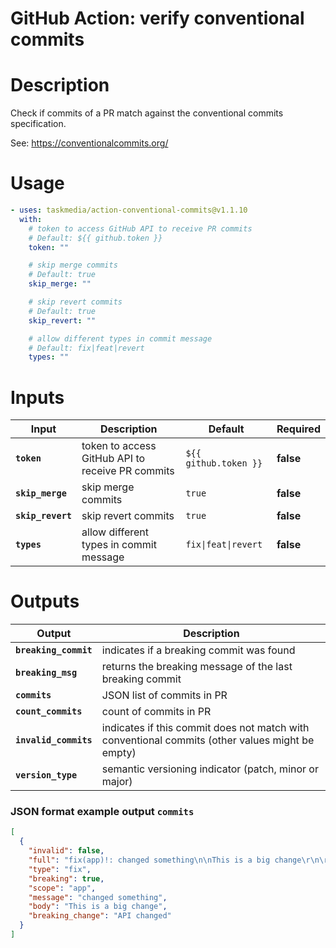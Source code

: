 <!-- start title -->

# GitHub Action: verify conventional commits

<!-- end title -->

# Description

<!-- start description -->

Check if commits of a PR match against the conventional commits specification.

See: https://conventionalcommits.org/

<!-- end description -->

# Usage

<!-- start usage -->

```yaml
- uses: taskmedia/action-conventional-commits@v1.1.10
  with:
    # token to access GitHub API to receive PR commits
    # Default: ${{ github.token }}
    token: ""

    # skip merge commits
    # Default: true
    skip_merge: ""

    # skip revert commits
    # Default: true
    skip_revert: ""

    # allow different types in commit message
    # Default: fix|feat|revert
    types: ""
```

<!-- end usage -->

# Inputs

<!-- start inputs -->

| **Input**         | **Description**                                  | **Default**                    | **Required** |
| ----------------- | ------------------------------------------------ | ------------------------------ | ------------ |
| **`token`**       | token to access GitHub API to receive PR commits | `${{ github.token }}`          | **false**    |
| **`skip_merge`**  | skip merge commits                               | `true`                         | **false**    |
| **`skip_revert`** | skip revert commits                              | `true`                         | **false**    |
| **`types`**       | allow different types in commit message          | <code>fix\|feat\|revert</code> | **false**    |

<!-- end inputs -->

# Outputs

<!-- start outputs -->

| **Output**            | **Description**                                                                                 |
| --------------------- | ----------------------------------------------------------------------------------------------- |
| **`breaking_commit`** | indicates if a breaking commit was found                                                        |
| **`breaking_msg`**    | returns the breaking message of the last breaking commit                                        |
| **`commits`**         | JSON list of commits in PR                                                                      |
| **`count_commits`**   | count of commits in PR                                                                          |
| **`invalid_commits`** | indicates if this commit does not match with conventional commits (other values might be empty) |
| **`version_type`**    | semantic versioning indicator (patch, minor or major)                                           |

<!-- end outputs -->

### JSON format example output `commits`

```json
[
  {
    "invalid": false,
    "full": "fix(app)!: changed something\n\nThis is a big change\r\n\r\nBREAKING CHANGE: API changed",
    "type": "fix",
    "breaking": true,
    "scope": "app",
    "message": "changed something",
    "body": "This is a big change",
    "breaking_change": "API changed"
  }
]
```
